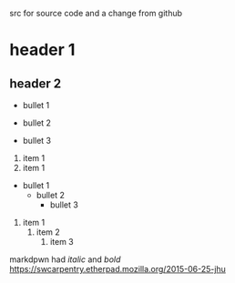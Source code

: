 src for source code and a change from github

# header 1
## header 2

- bullet 1
- bullet 2

- bullet 3

1. item 1
1. item 1

- bullet 1
	- bullet 2
		- bullet 3

1. item 1
	1. item 2
		1. item 3

markdpwn had *italic* and *bold* https://swcarpentry.etherpad.mozilla.org/2015-06-25-jhu
